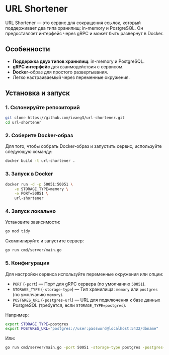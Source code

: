# URL Shortener

URL Shortener — это сервис для сокращения ссылок, который поддерживает два типа хранилищ: in-memory и PostgreSQL. Он предоставляет интерфейс через gRPC и может быть развернут в Docker.

## Особенности

- **Поддержка двух типов хранилищ**: in-memory и PostgreSQL.
- **gRPC интерфейс** для взаимодействия с сервисом.
- **Docker**-образ для простого развертывания.
- Легко настраиваемый через переменные окружения.

## Установка и запуск

### 1. Склонируйте репозиторий

```bash
git clone https://github.com/ivaeg3/url-shortener.git
cd url-shortener
```

### 2. Соберите Docker-образ

Для того, чтобы собрать Docker-образ и запустить сервис, используйте следующую команду:

```bash
docker build -t url-shortener .
```

### 3. Запуск в Docker

```bash
docker run -d -p 50051:50051 \
    -e STORAGE_TYPE=memory \
    -e PORT=50051 \
    url-shortener
```

### 4. Запуск локально

Установите зависимости:

```bash
go mod tidy
```

Скомпилируйте и запустите сервер:

```bash
go run cmd/server/main.go
```

### 5. Конфигурация

Для настройки сервиса используйте переменные окружения или опции:

- `PORT` (`-port`) — Порт для gRPC сервера (по умолчанию `50051`).
- `STORAGE_TYPE` (`-storage-type`) — Тип хранилища: `memory` или `postgres` (по умолчанию `memory`).
- `POSTGRES_URL` (`-postgres-url`) — URL для подключения к базе данных PostgreSQL (требуется, если `STORAGE_TYPE=postgres`).

Например:

```bash
export STORAGE_TYPE=postgres
export POSTGRES_URL="postgres://user:password@localhost:5432/dbname"
```

Или:
```bash
go run cmd/server/main.go -port 50051 -storage-type postgres -postgres-url "postgres://user:password@localhost:5432/dbname"
```